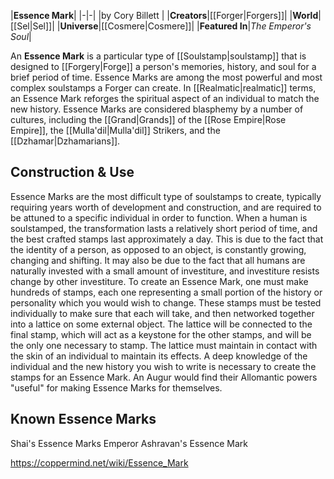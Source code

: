 |**Essence Mark**|
|-|-|
|by  Cory Billett |
|**Creators**|[[Forger\|Forgers]]|
|**World**|[[Sel\|Sel]]|
|**Universe**|[[Cosmere\|Cosmere]]|
|**Featured In**|*The Emperor's Soul*|

An **Essence Mark** is a particular type of [[Soulstamp\|soulstamp]] that is designed to [[Forgery\|Forge]] a person's memories, history, and soul for a brief period of time. Essence Marks are among the most powerful and most complex soulstamps a Forger can create. In [[Realmatic\|realmatic]] terms, an Essence Mark reforges the spiritual aspect of an individual to match the new history.
Essence Marks are considered blasphemy by a number of cultures, including the [[Grand\|Grands]] of the [[Rose Empire\|Rose Empire]], the [[Mulla'dil\|Mulla'dil]] Strikers, and the [[Dzhamar\|Dzhamarians]].

## Construction & Use
Essence Marks are the most difficult type of soulstamps to create, typically requiring years worth of development and construction, and are required to be attuned to a specific individual in order to function. When a human is soulstamped, the transformation lasts a relatively short period of time, and the best crafted stamps last approximately a day. This is due to the fact that the identity of a person, as opposed to an object, is constantly growing, changing and shifting. It may also be due to the fact that all humans are naturally invested with a small amount of investiture, and investiture resists change by other investiture.
To create an Essence Mark, one must make hundreds of stamps, each one representing a small portion of the history or personality which you would wish to change. These stamps must be tested individually to make sure that each will take, and then networked together into a lattice on some external object. The lattice will be connected to the final stamp, which will act as a keystone for the other stamps, and will be the only one necessary to stamp. The lattice must maintain in contact with the skin of an individual to maintain its effects. A deep knowledge of the individual and the new history you wish to write is necessary to create the stamps for an Essence Mark. An Augur would find their Allomantic powers "useful" for making Essence Marks for themselves.

## Known Essence Marks
Shai's Essence Marks
Emperor Ashravan's Essence Mark


https://coppermind.net/wiki/Essence_Mark